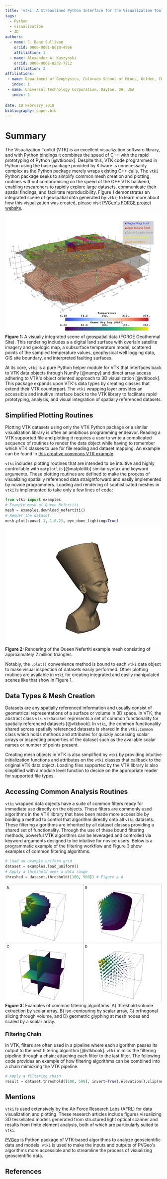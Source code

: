 ```yaml
---
title: 'vtki: A Streamlined Python Interface for the Visualization Toolkit'
tags:
  - Python
  - visualization
  - 3D
authors:
  - name: C. Bane Sullivan
    orcid: 0000-0001-8628-4566
    affiliation: 1
  - name: Alexander A. Kaszynski
    orcid: 0000-0002-8232-7212
    affiliation: 2
affiliations:
 - name: Department of Geophysics, Colorado School of Mines, Golden, CO, USA
   index: 1
 - name: Universal Technology Corporation, Dayton, OH, USA
   index: 2

date: 10 February 2019
bibliography: paper.bib
---
```


# Summary

The Visualization Toolkit (VTK) is an excellent visualization software
library, and with Python bindings it combines the speed of C++ with
the rapid prototyping of Python [@vtkbook].  Despite this, VTK code
programmed in Python using the base package provided by Kitware is
unnecessarily complex as the Python package merely wraps existing C++
calls. The `vtki` Python package seeks to simplify common mesh creation
and plotting routines without compromising on the speed of the C++ VTK
backend, enabling researchers to rapidly explore large datasets,
communicate their spatial findings, and facilitate reproducibility.
Figure 1 demonstrates an integrated scene of geospatial data generated
by `vtki`; to learn more about how this visualization was created,
please visit [PVGeo's FORGE project website](http://forge.pvgeo.org).


![Figure 1](./images/forge-iso.png)
**Figure 1:** A visually integrated scene of geospatial data
(FORGE Geothermal Site). This rendering includes a a digital land surface
with overlain satellite imagery and geologic map, a subsurface temperature
model, scattered points of the sampled temperature values, geophysical well
logging data, GIS site boundary, and interpreted faulting surfaces.


At its core, `vtki` is a pure Python helper module for VTK
that interfaces back to VTK data objects through NumPy [@numpy]
and direct array access adhering to VTK's object oriented approach to
3D visualization [@vtkbook]. This package expands upon VTK's data types
by creating classes that extend their VTK counterpart.
The `vtki` wrapping layer provides an accessible and intuitive interface back
to the VTK library to facilitate rapid prototyping, analysis, and visual
integration of spatially referenced datasets.


## Simplified Plotting Routines

Plotting VTK datasets using only the VTK Python package or a similar
visualization library is often an ambitious programming endeavor.
Reading a VTK supported file and plotting it requires a user to write a
complicated sequence of routines to render the data object while
having to remember which VTK classes to use for file reading and dataset mapping.
An example can be found in [this creative commons VTK example](https://vtk.org/Wiki/VTK/Examples/Python/STLReader).

`vtki` includes plotting routines that are intended to be intuitive and
highly controllable with `matplotlib` [@matplotlib] similar syntax and keyword
arguments. These plotting routines are defined to make the process of
visualizing spatially referenced data straightforward and easily implemented
by novice programmers. Loading and rendering of sophisticated meshes in `vtki`
is implemented to take only a few lines of code:

```python
from vtki import examples
# Example mesh of Queen Nefertiti
mesh = examples.download_nefertiti()
# Render the dataset
mesh.plot(cpos=[-1,-1,0.2], eye_dome_lighting=True)
```

![Figure 2](./images/nefertiti.png)
**Figure 2:** Rendering of the Queen Nefertiti example mesh consisting of approximately 2 million triangles.


Notably, the `.plot()` convenience method is bound to each `vtki`
data object to make visual inspection of datasets easily performed. Other
plotting routines are available in `vtki` for creating integrated and
easily manipulated scenes like that show in Figure 1.


## Data Types & Mesh Creation

Datasets are any spatially referenced information and usually consist of
geometrical representations of a surface or volume in 3D space.
In VTK, the abstract class `vtk.vtkDataSet` represents a set of common
functionality for spatially referenced datasets [@vtkbook].
In `vtki`, the common functionality shared across spatially referenced datasets
is shared in the `vtki.Common` class which holds methods and attributes for
quickly accessing scalar arrays or inspecting properties of the dataset such
as the available scalar names or number of points present.

Creating mesh objects in VTK is also simplified by `vtki` by providing intuitive
initialization functions and attributes on the `vtki` classes that callback to
the original VTK data object. Loading files supported by the VTK library is also
simplified with a module level function to decide on the appropriate reader for
supported file types.


## Accessing Common Analysis Routines

`vtki` wrapped data objects have a suite of common filters ready for immediate
use directly on the objects. These filters are commonly used algorithms in the
VTK library that have been made more accessible by binding a method to control
that algorithm directly onto all `vtki` datasets. These filtering algorithms are
inherited by all dataset classes providing a shared set of functionality.
Through the use of these bound filtering methods, powerful VTK algorithms
can be leveraged and controlled via keyword arguments designed to be intuitive
for novice users. Below is a programmatic example of the filtering workflow
and Figure 3 show examples of common filtering algorithms.

```python
# Load an example uniform grid
dataset = examples.load_uniform()
# Apply a threshold over a data range
threshed = dataset.threshold([100, 500]) # Figure 4 A
```

![Figure 3](./images/filters.png)
**Figure 3:** Examples of common filtering algorithms: A) threshold volume
extraction by scalar array, B) iso-contouring by scalar array, C) orthogonal
slicing through volume, and D) geometric glyphing at mesh nodes and scaled by
a scalar array.


### Filtering Chain

In VTK, filters are often used in a pipeline where each algorithm passes its
output to the next filtering algorithm [@vtkbook].
`vtki` mimics the filtering pipeline through a chain; attaching each filter to
the last filter. The following code provides an example of how filtering
algorithms can be combined into a chain mimicking the VTK pipeline.

```python
# Apply a filtering chain
result = dataset.threshold([100, 500], invert=True).elevation().clip(normal='z').slice_orthogonal()
```


## Mentions

`vtki` is used extensively by the Air Force Research Labs (AFRL) for
data visualization and plotting.  These research articles include
figures visualizing 3D tessellated models generated from structured
light optical scanner and results from finite element analysis, both
of which are particularly suited to `vtki`.

[PVGeo](http://pvgeo.org) is Python package of VTK-based algorithms to analyze
geoscientific data and models. ``vtki`` is used to make the inputs and outputs
of PVGeo's algorithms more accessible and to streamline the process of
visualizing geoscientific data.


## References
